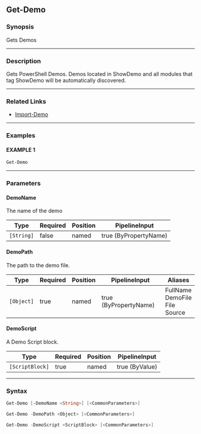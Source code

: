 Get-Demo
--------




### Synopsis
Gets Demos



---


### Description

Gets PowerShell Demos.
Demos located in ShowDemo and all modules that tag ShowDemo will be automatically discovered.



---


### Related Links
* [Import-Demo](Import-Demo.md)





---


### Examples
#### EXAMPLE 1
```PowerShell
Get-Demo
```



---


### Parameters
#### **DemoName**

The name of the demo






|Type      |Required|Position|PipelineInput        |
|----------|--------|--------|---------------------|
|`[String]`|false   |named   |true (ByPropertyName)|



#### **DemoPath**

The path to the demo file.






|Type      |Required|Position|PipelineInput        |Aliases                                  |
|----------|--------|--------|---------------------|-----------------------------------------|
|`[Object]`|true    |named   |true (ByPropertyName)|FullName<br/>DemoFile<br/>File<br/>Source|



#### **DemoScript**

A Demo Script block.






|Type           |Required|Position|PipelineInput |
|---------------|--------|--------|--------------|
|`[ScriptBlock]`|true    |named   |true (ByValue)|





---


### Syntax
```PowerShell
Get-Demo [-DemoName <String>] [<CommonParameters>]
```
```PowerShell
Get-Demo -DemoPath <Object> [<CommonParameters>]
```
```PowerShell
Get-Demo -DemoScript <ScriptBlock> [<CommonParameters>]
```
